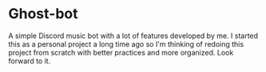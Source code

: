 # Ghost-bot
A simple Discord music bot with a lot of features developed by me. I started this as a personal project a long time ago so I'm thinking of redoing this project from scratch with better practices and more organized. Look forward to it.

